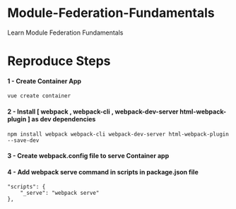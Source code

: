 # Module-Federation-Fundamentals
Learn Module Federation Fundamentals

# Reproduce Steps
#### 1 - Create Container App
`vue create container`

#### 2 - Install [ webpack , webpack-cli , webpack-dev-server  html-webpack-plugin ] as dev dependencies 
`npm install webpack webpack-cli webpack-dev-server html-webpack-plugin --save-dev`

#### 3 - Create webpack.config file to serve Container app 

#### 4 - Add webpack serve command in scripts in package.json file
```
"scripts": {
    "_serve": "webpack serve"
},
```